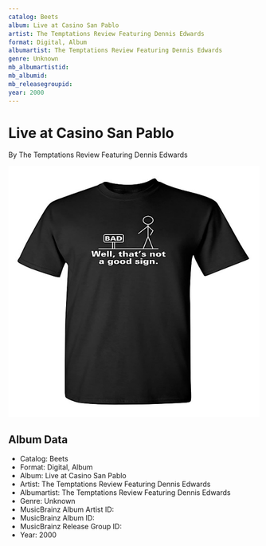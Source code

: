```yaml
---
catalog: Beets
album: Live at Casino San Pablo
artist: The Temptations Review Featuring Dennis Edwards
format: Digital, Album
albumartist: The Temptations Review Featuring Dennis Edwards
genre: Unknown
mb_albumartistid: 
mb_albumid: 
mb_releasegroupid: 
year: 2000
---
```


# Live at Casino San Pablo

By The Temptations Review Featuring Dennis Edwards

![](../../assets/beetscovers/The_Temptations_Review_Featuring_Dennis_Edwards-Live_at_Casino_San_Pablo.jpg)

## Album Data

- Catalog: Beets
- Format: Digital, Album
- Album: Live at Casino San Pablo
- Artist: The Temptations Review Featuring Dennis Edwards
- Albumartist: The Temptations Review Featuring Dennis Edwards
- Genre: Unknown
- MusicBrainz Album Artist ID: 
- MusicBrainz Album ID: 
- MusicBrainz Release Group ID: 
- Year: 2000

